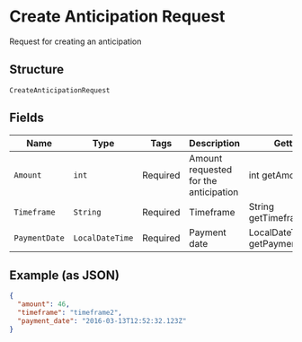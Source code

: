 
# Create Anticipation Request

Request for creating an anticipation

## Structure

`CreateAnticipationRequest`

## Fields

| Name | Type | Tags | Description | Getter | Setter |
|  --- | --- | --- | --- | --- | --- |
| `Amount` | `int` | Required | Amount requested for the anticipation | int getAmount() | setAmount(int amount) |
| `Timeframe` | `String` | Required | Timeframe | String getTimeframe() | setTimeframe(String timeframe) |
| `PaymentDate` | `LocalDateTime` | Required | Payment date | LocalDateTime getPaymentDate() | setPaymentDate(LocalDateTime paymentDate) |

## Example (as JSON)

```json
{
  "amount": 46,
  "timeframe": "timeframe2",
  "payment_date": "2016-03-13T12:52:32.123Z"
}
```

